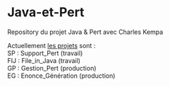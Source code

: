 # Java-et-Pert
Repository du projet Java &amp; Pert avec Charles Kempa

Actuellement [les projets](https://docs.google.com/document/d/1U1izqsI4ViI38Yj6vZ3Ux-vNvvGVDb7UHlwuQU_4D2Q/edit) sont :  
  SP  : Support_Pert      (travail)  
  FIJ : File_in_Java      (travail)  
  GP  : Gestion_Pert      (production)  
  EG  : Enonce_Génération (production)  
  
